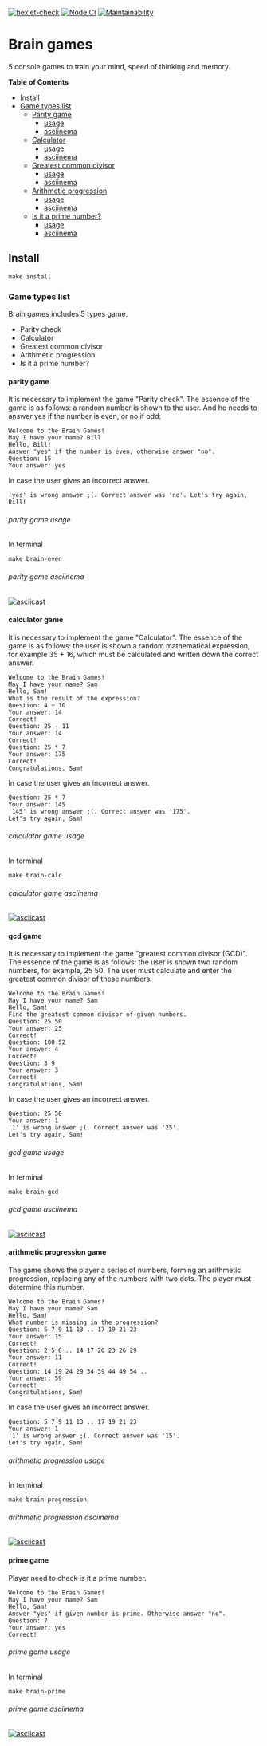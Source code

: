 [![hexlet-check](https://github.com/Alatr/frontend-project-lvl1/workflows/hexlet-check/badge.svg?branch=master)](https://github.com/Alatr/frontend-project-lvl1/actions?query=workflow%3Ahexlet-check)
[![Node CI](https://github.com/Alatr/frontend-project-lvl1/workflows/Node%20CI/badge.svg)](https://github.com/Alatr/frontend-project-lvl1/actions?query=workflow%3A%22Node+CI%22)
[![Maintainability](https://api.codeclimate.com/v1/badges/40307f92a1a58ff488d6/maintainability)](https://codeclimate.com/github/Alatr/frontend-project-lvl1/maintainability)
# Brain games

5 console games to train your mind, speed of thinking and memory.

**Table of Contents**

<!-- toc -->

- [Install](#install)
- [Game types list](#game-types-list)
	- [Parity game ](#parity-game)
		- [usage](#parity-game-usage)
		- [asciinema](#parity-game-asciinema)
	- [Сalculator](#calculator-game)
		- [usage](#calculator-game-usage)
		- [asciinema](#calculator-game-asciinema)
	- [Greatest common divisor ](#gcd-game)
		- [usage](#gcd-game-usage)
		- [asciinema](#gcd-game-asciinema)
	- [Arithmetic progression](#arithmetic-progression-game)
		- [usage](#arithmetic-progression-game-usage)
		- [asciinema](#arithmetic-progression-game-asciinema)
	- [Is it a prime number?](#prime-game)
		- [usage](#prime-game-usage)
		- [asciinema](#prime-game-asciinema)

<!-- tocstop -->

## Install

```
make install
```
### Game types list
Brain games includes 5 types game.
* Parity check
* Сalculator
* Greatest common divisor
* Arithmetic progression
* Is it a prime number?

#### parity game
It is necessary to implement the game "Parity check". The essence of the game is as follows: a random number is shown to the user. And he needs to answer yes if the number is even, or no if odd:
```
Welcome to the Brain Games!
May I have your name? Bill
Hello, Bill!
Answer "yes" if the number is even, otherwise answer "no".
Question: 15
Your answer: yes
```
In case the user gives an incorrect answer.
```
'yes' is wrong answer ;(. Correct answer was 'no'. Let's try again, Bill!
```

###### parity game usage
In terminal
```
make brain-even
```

###### parity game asciinema
[![asciicast](https://asciinema.org/a/l40Lrk3midkLmNEOmgZErGnY7.svg)](https://asciinema.org/a/l40Lrk3midkLmNEOmgZErGnY7)




#### calculator game
It is necessary to implement the game "Calculator". The essence of the game is as follows: the user is shown a random mathematical expression, for example 35 + 16, which must be calculated and written down the correct answer.
```
Welcome to the Brain Games!
May I have your name? Sam
Hello, Sam!
What is the result of the expression?
Question: 4 + 10
Your answer: 14
Correct!
Question: 25 - 11
Your answer: 14
Correct!
Question: 25 * 7
Your answer: 175
Correct!
Congratulations, Sam!
```
In case the user gives an incorrect answer.
```
Question: 25 * 7
Your answer: 145
'145' is wrong answer ;(. Correct answer was '175'.
Let's try again, Sam!
```
###### calculator game usage
In terminal
```
make brain-calc
```
###### calculator game asciinema
[![asciicast](https://asciinema.org/a/l40Lrk3midkLmNEOmgZErGnY7.svg)](https://asciinema.org/a/l40Lrk3midkLmNEOmgZErGnY7)


#### gcd game

It is necessary to implement the game "greatest common divisor (GCD)". The essence of the game is as follows: the user is shown two random numbers, for example, 25 50. The user must calculate and enter the greatest common divisor of these numbers.
```
Welcome to the Brain Games!
May I have your name? Sam
Hello, Sam!
Find the greatest common divisor of given numbers.
Question: 25 50
Your answer: 25
Correct!
Question: 100 52
Your answer: 4
Correct!
Question: 3 9
Your answer: 3
Correct!
Congratulations, Sam!
```
In case the user gives an incorrect answer.
```
Question: 25 50
Your answer: 1
'1' is wrong answer ;(. Correct answer was '25'.
Let's try again, Sam!
```
###### gcd game usage
In terminal
```
make brain-gcd
```
###### gcd game asciinema
[![asciicast](https://asciinema.org/a/l40Lrk3midkLmNEOmgZErGnY7.svg)](https://asciinema.org/a/l40Lrk3midkLmNEOmgZErGnY7)




#### arithmetic progression game
The game shows the player a series of numbers, forming an arithmetic progression, replacing any of the numbers with two dots. The player must determine this number.
```
Welcome to the Brain Games!
May I have your name? Sam
Hello, Sam!
What number is missing in the progression?
Question: 5 7 9 11 13 .. 17 19 21 23
Your answer: 15
Correct!
Question: 2 5 8 .. 14 17 20 23 26 29
Your answer: 11
Correct!
Question: 14 19 24 29 34 39 44 49 54 ..
Your answer: 59
Correct!
Congratulations, Sam!
```

In case the user gives an incorrect answer.
```
Question: 5 7 9 11 13 .. 17 19 21 23
Your answer: 1
'1' is wrong answer ;(. Correct answer was '15'.
Let's try again, Sam!
```
###### arithmetic progression usage
In terminal
```
make brain-progression
```
###### arithmetic progression asciinema
[![asciicast](https://asciinema.org/a/l40Lrk3midkLmNEOmgZErGnY7.svg)](https://asciinema.org/a/l40Lrk3midkLmNEOmgZErGnY7)





#### prime game
Player need to check is it a prime number.
```
Welcome to the Brain Games!
May I have your name? Sam
Hello, Sam!
Answer "yes" if given number is prime. Otherwise answer "no".
Question: 7
Your answer: yes
Correct!
```

###### prime game usage
In terminal
```
make brain-prime
```
###### prime game asciinema
[![asciicast](https://asciinema.org/a/l40Lrk3midkLmNEOmgZErGnY7.svg)](https://asciinema.org/a/l40Lrk3midkLmNEOmgZErGnY7)




